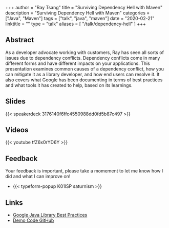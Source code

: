 +++
author = "Ray Tsang"
title = "Surviving Dependency Hell with Maven"
description = "Surviving Dependency Hell with Maven"
categories = ["Java", "Maven"]
tags = ["talk", "java", "maven"]
date = "2020-02-21"
linktitle = ""
type = "talk"
aliases = [
  "/talk/dependency-hell"
]
+++

## Abstract
As a developer advocate working with customers, Ray has seen all sorts of issues due to dependency conflicts. Dependency conflicts come in many different forms and have different impacts on your applications. This presentation examines common causes of a dependency conflict, how you can mitigate it as a library developer, and how end users can resolve it. It also covers what Google has been documenting in terms of best practices and what tools it has created to help, based on its learnings.

## Slides
{{< speakerdeck 3176140f6ffc4550988dd0fd5b87c497 >}}

## Videos
{{< youtube tfZ6x0rYD6Y >}}

## Feedback
Your feedback is important, please take a momement to let me know how I did and what I can improve on!

- {{< typeform-popup K01lSP saturnism >}}

## Links
- [Google Java Library Best Practices](https://jlbp.dev)
- [Demo Code GitHub](https://github.com/saturnism/dependency-conflict-examples/)
